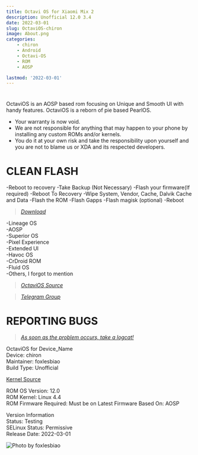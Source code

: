 ```yaml
---
title: Octavi OS for Xiaomi Mix 2
description: Unofficial 12.0 3.4
date: 2022-03-01
slug: OctaviOS-chiron
image: About.png
categories:
    - chiron
    - Android
    - Octavi-OS
    - ROM
    - AOSP

lastmod: '2022-03-01'
---
```


#
OctaviOS is an AOSP based rom focusing on Unique and Smooth UI with handy features. OctaviOS is a reborn of pie based PearlOS.

 * Your warranty is now void.
 * We are not responsible for anything that may happen to your phone by installing any custom ROMs and/or kernels. 
 * You do it at your own risk and take the responsibility upon yourself and you are not to blame us or XDA and its respected developers.

# CLEAN FLASH
-Reboot to recovery 
-Take Backup (Not Necessary)
-Flash your firmware(If required)
-Reboot To Recovery
-Wipe System, Vendor, Cache, Dalvik Cache and Data
-Flash the ROM
-Flash Gapps
-Flash magisk (optional)
-Reboot

> *[Download](https://github.com/foxlesbiao/foxlesbiao.github.io/releases/tag/v3.4-test)*



-Lineage OS  
-AOSP  
-Superior OS  
-Pixel Experience  
-Extended UI  
-Havoc OS  
-CrDroid ROM  
-Fluid OS  
-Others, I forgot to mention  

> *[OctaviOS Source](https://github.com/Octavi-OS)*  

> *[Telegram Group](https://t.me/OctaviOS_Chat)*

# REPORTING BUGS  
> *[As soon as the problem occurs, take a logcat!](http://telegra.ph/Logcats-are-important-03-01)*

OctaviOS for Device_Name  
Device: chiron  
Maintainer: foxlesbiao  
Build Type: Unofficial  

[Kernel Source](https://github.com/ppooopppooo/kernel_xiaomi_msm8998)  

ROM OS Version: 12.0  
ROM Kernel: Linux 4.4  
ROM Firmware Required: Must be on Latest Firmware
Based On: AOSP

Version Information  
Status: Testing  
SELinux Status: Permissive  
Release Date: 2022-03-01

![Photo by foxlesbiao](Screenshot_20220204-145705.png)